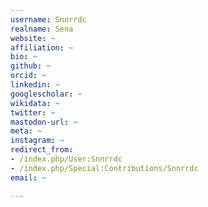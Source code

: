 ```yaml
---
username: Snnrrdc
realname: Sena
website: ~
affiliation: ~
bio: ~
github: ~
orcid: ~
linkedin: ~
googlescholar: ~
wikidata: ~
twitter: ~
mastodon-url: ~
meta: ~
instagram: ~
redirect_from:
- /index.php/User:Snnrrdc
- /index.php/Special:Contributions/Snnrrdc
email: ~

---
```

